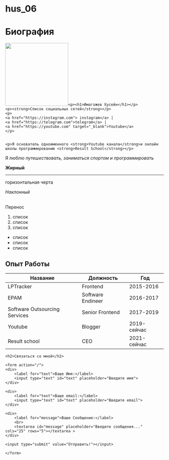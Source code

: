 # hus_06
<!DOCTYPE html>
<html lang="ru">
<head>
    <meta charset="UTF-8">
    <meta http-equiv="X-UA-Compatible" content="IE=edge">
    <meta name="viewport" content="width=device-width, initial-scale=1.0">
    <meta name="keyword" content="Vladilen, cv, resume">
    <meta name="descripition" content="это сайт резюме">
    <title>Vladilen resume</title>
</head>
<body>
    <h1>Биография</h1>
    <img src="Новая папка//IMG_3058.JPG" width="200"

    <p><h1>Имагожев Хусейн</h1></p>
    <p><strong>Список социальных сетей</strong></p>
    <p>
    <a href="https://instagram.com"> instagram</a> |
    <a href="https://telegram.com">telegram</a> |
    <a href="https://youtube.com" target="_blank">Youtube</a>
    </p>


    <p>Я основатель одноименного <strong>Youtube канала</strong>и онлайн школы программированию <strong>Result School</strong></p>
<p>Я люблю <em>путешествовать, заниматься спортом и программировать</em></p>
    <strong>Жирный</strong>
    <hr> горизонтальная черта
    <p><em>Наклонный</em></p>
    <br> Перенос
    <ol>
        <li>список</li>
        <li>список</li>
        <li>список</li>
    </ol>
    <ul>
        <li>список</li>
        <li>список</li>
        <li>список</li>
    </ul>
    <h2>Опыт Работы</h2>
    <table>
        <thead>
            <tr>
                <th>Название</th>
                <th>Должность</th>
                <th>Год</th>
            </tr>
        </thead>
        <tbody>    
            <tr>
                <td>LPTracker</td>
                <td>Frontend</td>
                <td>2015-2016</td>
            </tr>
            <tr>
                <td>EPAM</td>
                <td>Software Endineer</td>
                <td>2016-2017</td>
            </tr>
            <tr>
                <td>Software Outsourcing Services</td>
                <td>Senior Frontend</td>
                <td>2017-2019</td>
            </tr>
            <tr>
                <td>Youtube</td>
                <td>Blogger</td>
                <td>2019-сейчас</td>
            </tr>
            <tr>
                <td>Result school</td>
                <td>CEO</td>
                <td>2021-сейчас</td>
            </tr>
        </tbody>
    </table>

    <h2>Связаться со мной</h2>

    <form action="/">
    <div>
        <label for="text">Ваше Имя:</label>
        <input type="text" id="text" placeholder="Введите имя">
    </div>

    <div>
        <label for="text">Ваше email:</label>
        <input type="text" id="text" placeholder="Введите email">
    </div>

    <div>
        <label for="message">Ваше Сообщение:</label>
        <br>
        <textarea id="message" placeholder="Введите сообщения..." cols="25" rows="5"></textarea >
    </div>

    <input type="submit" value="Отправить!"></input>

    </form>
</body>
</html>
